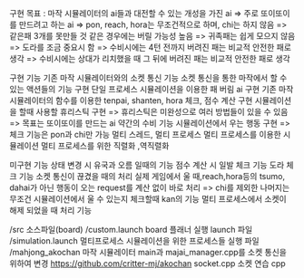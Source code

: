 구현 목표 : 마작 시뮬레이터의 ai들과 대전할 수 있는 개성을 가진 ai
	=> 주로 또이또이를 만드려고 하는 ai
	=> pon, reach, hora는 무조건적으로 하며, chi는 하지 않음 
	=> 같은패 3개를 못만들 것 같은 경우에는 버릴 가능성 높음
	=> 귀족패는 쉽게 모으지 않음
	=> 도라를 조금 중요시 함
	=> 수비시에는 4턴 전까지 버려진 패는 비교적 안전한 패로 생각
	=> 수비시에는 상대가 리치했을 때 그 뒤에 버려진 패는 비교적 안전한 패로 생각

구현 기능
	기존 마작 시뮬레이터와의 소켓 통신 기능
	소켓 통신을 통한 마작에서 할 수 있는 액션들의 기능 구현
	단일 프로세스 시뮬레이션을 이용한 패 버림 ai 구현
	기존 마작 시뮬레이터의 함수를 이용한 tenpai, shanten, hora 체크, 점수 계산 구현
	시뮬레이션을 할때 사용할 휴리스틱 구현
		=> 휴리스틱은 미완성으로 여러 방법들이 있을 수 있음 
		=> 목표는 또이또이를 만드는 ai
	약간의 수비 기능
	시뮬레이션에서 우는 행동 구현
		=> 체크 기능은 pon과 chi만 가능
	멀티 스레드, 멀티 프로세스
	멀티 프로세스를 이용한 시뮬레이션
	멀티 프로세스를 위한 직렬화 ,역직렬화

미구현 기능
	상태 변경 시 유국과 오름 일때의 기능
	점수 계산 시 일발 체크 기능
	도라 체크 기능
	소켓 통신이 끊겼을 때의 처리
	실제 게임에서 울 때,reach,hora등의 tsumo, dahai가 아닌 행동이 오는 request를 계산 없이 바로 처리
		=> chi를 제외한 나머지는 무조건
	시뮬레이션에서 울 수 있는지 체크할때 kan의 기능
	멀티 프로세스에서 소켓이 해제 되었을 때 처리 기능
	


/src			소스파일(board)
/custom.launch		board 플래너 실행 launch 파일
/simulation.launch	멀티프로세스 시뮬레이션을 위한 프로세스들 실행 파일
/mahjong_akochan	마작 시뮬레이터 main과 majai_manager.cpp를 소켓 통신을 위하여 변경
			https://github.com/critter-mj/akochan
socket.cpp		소켓 연습 cpp

